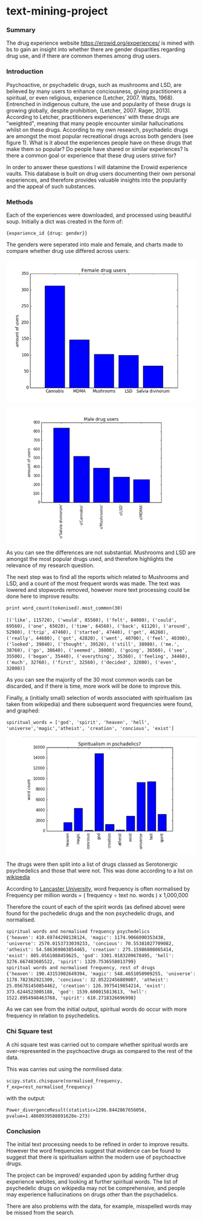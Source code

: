 # text-mining-project

### Summary

The drug experience website https://erowid.org/experiences/ is mined with bs to gain an insight into whether there are gender disparities regarding drug use, and if there are common themes among drug users. 

### Introduction

Psychoactive, or psychadelic drugs, such as mushrooms and LSD, are believed by many users to enhance conciousness, giving practitioners a spiritual, or even religious, experience (Letcher, 2007. Watts, 1968). Entrenched in indigenous culture, the use and popularity of these drugs is growing globally, despite prohibition, (Letcher, 2007. Rager, 2013). According to Letcher, practitioners experiences' with these drugs are "weighted", meaning that many people encounter similar hallucinations whilst on these drugs.  According to my own research, psychadelic drugs are amongst the most popular recreational drugs across both genders (see figure 1). What is it about the experiences people have on these drugs that make them so popular? Do people have shared or similar experiences? Is there a common goal or experience that these drug users strive for?

In order to answer these questions I will datamine the Erowid experience vaults. This database is built on drug users documenting their own personal experiences, and therefore provides valuable insights into the popularity and the appeal of such substances. 

### Methods

Each of the experiences were downloaded, and processed using beautiful soup. Initially a dict was created in the form of:

```
{experience_id {drug: gender}}
```

The genders were seperated into male and female, and charts made to compare whether drug use differed across users:

![female_drugs](https://github.com/IzzySmith/text-mining-project/blob/master/female_top5.png "Female drugs")

![male drugs](https://github.com/IzzySmith/text-mining-project/blob/master/maledrugs_cropped2.png)

As you can see the differences are not substantial. Mushrooms and LSD are amongst the most popular drugs used, and therefore highlights the relevance of my research question. 

The next step was to find all the reports which related to Mushrooms and LSD, and a count of the most frequent words was made. The text was lowered and stopwords removed, however more text processing could be done here to improve results:

```
print word_count(tokenised).most_common(30)

[('like', 115720), ('would', 85580), ('felt', 84980), ('could', 69560), ('one', 65020), ('time', 64560), ('back', 61120), ('around', 52980), ('trip', 47460), ('started', 47440), ('get', 46260), ('really', 44680), ('got', 42820), ('went', 40700), ('feel', 40300), ('looked', 39840), ('thought', 39520), ('still', 38980), ('me.', 38760), ('go', 38640), ('seemed', 38000), ('going', 36560), ('see', 35500), ('began', 35440), ('everything', 35360), ('feeling', 34460), ('much', 32760), ('first', 32560), ('decided', 32080), ('even', 32000)]
```

As you can see the majority of the 30 most common words can be discarded, and if there is time, more work will be done to improve this. 

Finally, a (initially small) selection of words associated with spiritualism (as taken from wikipedia) and there subsequent word frequencies were found, and graphed:

```
spiritual_words = ['god', 'spirit', 'heaven', 'hell', 'universe','magic','atheist', 'creation', 'concious', 'exist']
```

![spirit word graph](https://github.com/IzzySmith/text-mining-project/blob/master/spriritwords_cropped.png)

The drugs were then split into a list of drugs classed as Serotonergic psychedelics and those that were not. This was done according to a list on [wikipedia](https://en.wikipedia.org/wiki/List_of_psychedelic_drugs)

According to [Lancaster University](https://www.lancaster.ac.uk/fss/courses/ling/corpus/blue/l05_3.htm), word frequency is often normalised by Frequency per million words = ( frequency ÷ text no. words ) x 1,000,000 

Therefore the count of each of the spirit words (as defined above) were found for the pschedelic drugs and the non psychedelic drugs, and normalised. 

```
spiritual words and normalised frequency psychedelics
{'heaven': 410.69744298138124, 'magic': 1174.9066090353438, 'universe': 2570.0153733039233, 'concious': 70.55381027709082, 'atheist': 54.586369003854465, 'creation': 275.15986008065414, 'exist': 805.0561088459625, 'god': 3301.9183209678495, 'hell': 3276.667483605522, 'spirit': 1329.7536558013799}
spiritual words and normalised frequency, rest of drugs
{'heaven': 190.43153902649394, 'magic': 548.4651050909255, 'universe': 1178.782362921309, 'concious': 32.85222456889807, 'atheist': 25.056781450854462, 'creation': 126.3975419854214, 'exist': 373.6244523005188, 'god': 1539.600015813613, 'hell': 1522.8954948463768, 'spirit': 610.2718326696998}
```

As we can see from the initial output, spiritual words do occur with more frequency in relation to psychedelics.

### Chi Square test

A chi square test was carried out to compare whether spiritual words are over-represented in the psychoactive drugs as compared to the rest of the data. 

This was carries out using the normilised data:

```
scipy.stats.chisquare(normalised_frequency, f_exp=rest_normalised_frequency)
```

with the output:

```
Power_divergenceResult(statistic=1296.8442867656056, pvalue=1.4860939588891628e-273)
```


### Conclusion

The initial text processing needs to be refined in order to improve results. However the word frequencies suggest that evidence can be found to suggest that there is spiritualism within the modern use of psychoactive drugs.

The project can be improved/ expanded upon by adding further drug experience webites, and looking at further spiritual words. The list of psychedelic drugs on wikipedia may not be comprehensive, and people may experience hallucinations on drugs other than the psychadelics. 

There are also problems with the data, for example, misspelled words may be missed from the search. 
